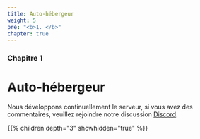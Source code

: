 ```yaml
---
title: Auto-hébergeur
weight: 5
pre: "<b>1. </b>"
chapter: true
---
```


### Chapitre 1

# Auto-hébergeur

Nous développons continuellement le serveur, si vous avez des commentaires, veuillez rejoindre notre discussion [Discord](https://discord.com/invite/nDceKgxnkV).

{{% children depth="3" showhidden="true" %}}
